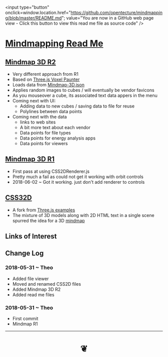 <span style=display:none; >[You are now in a GitHub source code view - click this link to view Read Me file as a web page]( https://rawgit.com/opentecture/mindmapping/master/ "View file as a web page." ) </span>

<input type="button" onclick=window.location.href="https://github.com/opentecture/mindmapping/blob/master/README.md";
value="You are now in a GitHub web page view - Click this button to view this read me file as source code" />

# [Mindmapping Read Me]( https://rawgit.com/opentecture/mindmapping/master/#README.md )

<!--
<iframe src=https://pushme-pullyou.github.io/tootoo-templates/basic-html.html width=100% height=500px ></iframe>
_basic-html.html_
<span style="display: none" >Iframes are not viewable in GitHub source code view</span>

## Full Screen: []( .html )
-->

## [Mindmap 3D R2]( https://rawgit.com/opentecture/mindmapping/master/mindmap-3d/r2/mindmap-3d.html )

* Very different approach from R1
* Based on [Three.js Voxel Paunter]( https://threejs.org/examples/#webgl_interactive_voxelpainter )
* Loads data from [Mindmap-3D.json]( mindmap-3d/r2/mindmap-3d.json )
* Applies random images to cubes / will eventually be vendor favicons
* As you mouseover a cube, its associated text data appers in the menu
* Coming next with UI:
	* Adding data to new cubes / saving data to file for reuse
	* Polylines between data points
* Coming next with the data
	* links to web sites
	* A bit more text about each vendor
	* Data points for file types
	* Data points for energy analysis apps
	* Data points for viewers

## [Mindmap 3D R1]( https://rawgit.com/opentecture/mindmapping/master/mindmap-3d/mindmap-3d-1.html )

* First pass at using CSS2DRenderer.js
* Pretty much a fail as could not get it working with orbit controls
* 2018-06-02 ~ Got it working. just don't add renderer to controls

## [CSS32D]( https://rawgit.com/opentecture/mindmapping/master/css2d/index.html )

* A fork from [Three.js examples]( https://threejs.org/examples/ )
* The mixture of 3D models along with 2D HTML text in a single scene spurred the idea for a 3D [mindmap]( https://en.wikipedia.org/wiki/Mind_map )




## Links of Interest


## Change Log

### 2018-05-31 ~ Theo

* Added file viewer
* Moved and renamed CSS2D files
* Added Mindmap 3D R2
* Added read me files

### 2018-05-31 ~ Theo

* First commit
* Mindmap R1

***


# <center title="hello!" ><a href=javascript:window.scrollTo(0,0); style=text-decoration:none; > ❦ </a></center>
